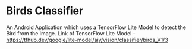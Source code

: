# Birds Classifier
An Android Application which uses a TensorFlow Lite Model to detect the Bird from the Image.
Link of TensorFlow Lite Model - https://tfhub.dev/google/lite-model/aiy/vision/classifier/birds_V1/3
